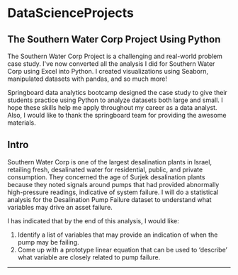 # DataScienceProjects
 
 **The Southern Water Corp Project Using Python**
---
The Southern Water Corp Project is a challenging and real-world problem case study. I've now converted all the analysis I did for Southern Water Corp using Excel into Python. I created visualizations using Seaborn, manipulated datasets with pandas, and so much more! 

Springboard data analytics bootcamp designed the case study to give their students practice using Python to analyze datasets both large and small. I hope these skills help me apply throughout my career as a data analyst. Also, I would like to thank the springboard team for providing the awesome materials. 

**Intro**
---
Southern Water	Corp is	one of the largest desalination plants in Israel, retailing fresh, desalinated water for residential, public, and private consumption. They concerned the age of Surjek desalination plants because they noted signals around pumps that had provided abnormally high-pressure readings, indicative of system failure. I will do a statistical analysis for the Desalination Pump Failure dataset to understand what variables may drive an asset failure. 

I has indicated that by the end of this analysis, I would like:
   1. Identify a list of variables that may provide an indication of when the	pump may be failing. 
   2. Come up with a prototype linear equation that can be	 used to ‘describe’ what	variable are closely related	to pump failure.
---
